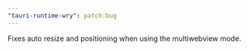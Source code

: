 ```yaml
---
"tauri-runtime-wry": patch:bug
---
```


Fixes auto resize and positioning when using the multiwebview mode.
